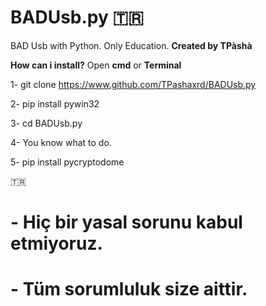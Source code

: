 # BADUsb.py 🇹🇷
BAD Usb with Python. Only Education.
**Created by TPàshà**

**How can i install?**
Open **cmd** or **Terminal**

 1- git clone https://www.github.com/TPashaxrd/BADUsb.py
 
 2- pip install pywin32
 
 3- cd BADUsb.py
 
 4- You know what to do.
 
 5- pip install pycryptodome

 🇹🇷 

# - Hiç bir yasal sorunu kabul etmiyoruz.
# - Tüm sorumluluk size aittir.
